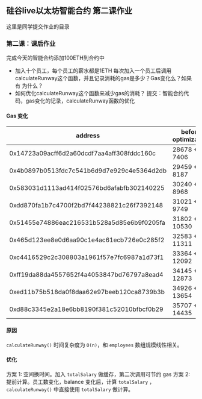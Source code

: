 ## 硅谷live以太坊智能合约 第二课作业
这里是同学提交作业的目录

### 第二课：课后作业
完成今天的智能合约添加100ETH到合约中
- 加入十个员工，每个员工的薪水都是1ETH
每次加入一个员工后调用calculateRunway这个函数，并且记录消耗的gas是多少？Gas变化么？如果有 为什么？
- 如何优化calculateRunway这个函数来减少gas的消耗？
提交：智能合约代码，gas变化的记录，calculateRunway函数的优化




#### Gas 变化

| address | before optimization | after optimization |
| --- | --- | --- |
| 0x14723a09acff6d2a60dcdf7aa4aff308fddc160c | 28678 + 7406   | 22361 + 1089 |  
| 0x4b0897b0513fdc7c541b6d9d7e929c4e5364d2db | 29459 + 8187   | 22361 + 1089 | 
| 0x583031d1113ad414f02576bd6afabfb302140225 | 30240 + 8968   | 22361 + 1089 | 
| 0xdd870fa1b7c4700f2bd7f44238821c26f7392148 | 31021 + 9749   | 22361 + 1089 | 
| 0x51455e74886eac216531b528a5d85e6b9f0205fa | 31802 + 10530  | 22361 + 1089 | 
| 0x465d123ee8e0d6aa90c1e4ac61ecb726e0c285f2 | 32583 + 11311  | 22361 + 1089 | 
| 0xc4416529c2c308803a1961f57e7fc6987a1d73f1 | 33364 + 12092  | 22361 + 1089 | 
| 0xff19da88da4557652f4a4053847bd76797a8ead4 | 34145 + 12873  | 22361 + 1089 | 
| 0xed11b75b518da0f8daa62e97beeb120ca8739b3b | 34926 + 13654  | 22361 + 1089 | 
| 0xd88c3345e2a18e6bb8190f381c52010bfbcf0b29 | 35707 + 14435  | 22361 + 1089 | 

#### 原因

`calculateRunway()` 时间复杂度为 `O(n)`，和 `employees` 数组规模线性相关。


#### 优化

方案 1: 空间换时间。加入 `totalSalary` 做缓存，第二次调用可节约 gas
方案 2: 提前计算。员工数变化，balance 变化后，计算 `totalSalary` ，`calculateRunway()` 中直接使用 `totalSalary` 做计算。
